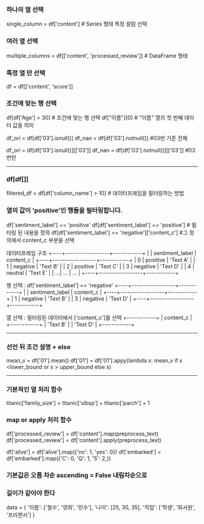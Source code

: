 

### 하나의 열 선택
single_column = df['content']  # Series 형태 특정 컬럼 선택

### 여러 열 선택
multiple_columns = df[['content', 'processed_review']]  # DataFrame 형태

### 특정 열 만 선택
df = df[['content', 'score']]

### 조건에 맞는 행 선택
df[df['Age'] > 30] # 조건에 맞는 행 선택
df["이름"][0] # "이름" 열의 첫 번째 데이터 값을 의미

df_ori = df[df['03'].isnull()]
df_nan = df[df['03'].notnull()] #03번 기준 전체

df_ori = df[df['03'].isnull()][['03']]
df_nan = df[df['03'].notnull()][['03']] #03 번만

------------

### df[df[]] 
filtered_df = df[df['column_name'] > 10] # 데이터프레임을 필터링하는 방법 

### 열의 값이 'positive'인 행들을 필터링합니다.
df['sentiment_label'] == 'positive'
df[df['sentiment_label'] == 'positive'] # 필터링 된 내용을 정의
df[df['sentiment_label'] == 'negative']['content_c'] #그 정의에서 content_c 부분을 선택

데이터프레임 구조
+----+------------------+------------+
|    |   sentiment_label | content_c  |
+----+------------------+------------+
| 0  |        positive   |  'Text A'  |
| 1  |        negative   |  'Text B'  |
| 2  |        positive   |  'Text C'  |
| 3  |        negative   |  'Text D'  |
| 4  |        neutral    |  'Text E'  |
| ...|        ...       |    ...     |
+----+------------------+------------+

행 선택 : df['sentiment_label'] == 'negative'
+----+------------------+------------+
|    |   sentiment_label | content_c  |
+----+------------------+------------+
| 1  |        negative   |  'Text B'  |
| 3  |        negative   |  'Text D'  |
+----+------------------+------------+

열 선택 : 필터링된 데이터에서 ['content_c']를 선택
+------------+
| content_c  |
+------------+
|  'Text B'  |
|  'Text D'  |
+------------+

------------

### 선언 뒤 조건 설명 + else
mean_v = df['01'].mean()
df['01'] = df['01'].appy(lambda x: mean_v if x <lower_bound or x > upper_bound else x)

------------

### 기본적인 열 처리 함수
titanic['family_size'] = titanic['sibsp'] + titanic['parch'] + 1

### map or apply 처리 함수
df['processed_review'] = df['content'].map(preprocess_text)
df['processed_review'] = df['content'].apply(preprocess_text)

df['alive'] = df['alive'].map({'no': 1, 'yes': 0})
df['embarked'] = df['embarked'].map({'C': 0, 'Q': 1, 'S': 2,})

### 기본값은 오름 차순 ascending = False 내림차순으로

### 길이가 같아야 한다

data = {
    '이름': ['철수', '영희', '민수'],
    '나이': [25, 30, 35],
    '직업': ['학생', '회사원', '프리랜서']
}